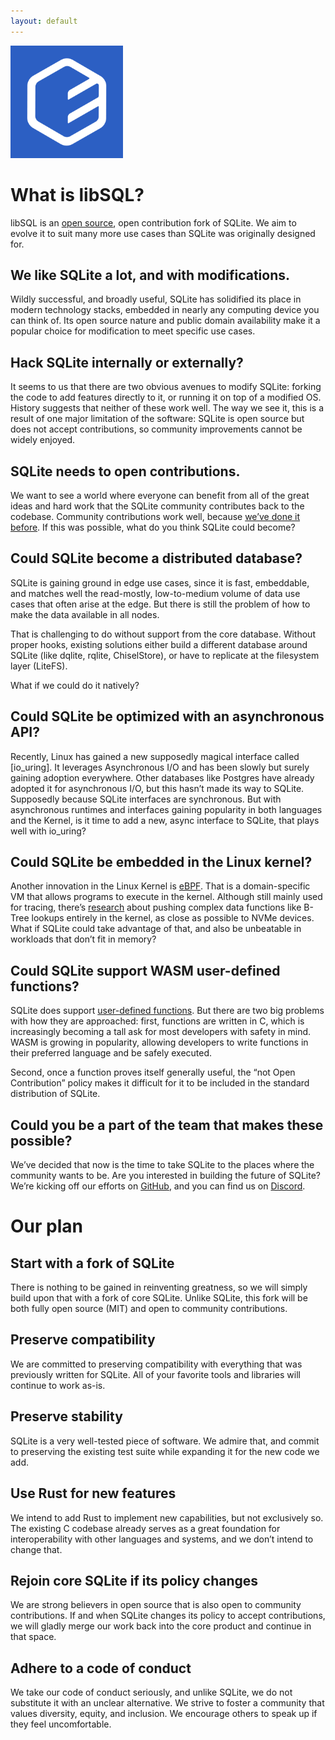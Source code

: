 ```yaml
---
layout: default
---
```


![libSQL logo](/images/favicon/apple-touch-icon.png)

# What is libSQL?

libSQL is an [open source][GitHub], open contribution fork of SQLite. We aim to
evolve it to suit many more use cases than SQLite was originally designed for.

## We like SQLite a lot, and with modifications.

Wildly successful, and broadly useful, SQLite has solidified its place in modern
technology stacks, embedded in nearly any computing device you can think of. Its
open source nature and public domain availability make it a popular choice for
modification to meet specific use cases.

## Hack SQLite internally or externally?

It seems to us that there are two obvious avenues to modify SQLite: forking the
code to add features directly to it, or running it on top of a modified OS.
History suggests that neither of these work well. The way we see it, this is a
result of one major limitation of the software: SQLite is open source but does
not accept contributions, so community improvements cannot be widely enjoyed.

## SQLite needs to open contributions.

We want to see a world where everyone can benefit from all of the great ideas
and hard work that the SQLite community contributes back to the codebase.
Community contributions work well, because [we’ve done it before][qemu-sqlite].
If this was possible, what do you think SQLite could become?

## Could SQLite become a distributed database?

SQLite is gaining ground in edge use cases, since it is fast, embeddable, and
matches well the read-mostly, low-to-medium volume of data use cases that often
arise at the edge. But there is still the problem of how to make the data
available in all nodes.

That is challenging to do without support from the core database. Without proper
hooks, existing solutions either build a different database around SQLite (like
dqlite, rqlite, ChiselStore), or have to replicate at the filesystem layer
(LiteFS).

What if we could do it natively?

## Could SQLite be optimized with an asynchronous API?

Recently, Linux has gained a new supposedly magical interface called [io_uring].
It leverages Asynchronous I/O and has been slowly but surely gaining adoption
everywhere. Other databases like Postgres have already adopted it for
asynchronous I/O, but this hasn’t made its way to SQLite. Supposedly because
SQLite interfaces are synchronous. But with asynchronous runtimes and interfaces
gaining popularity in both languages and the Kernel, is it time to add a new,
async interface to SQLite, that plays well with io_uring?

## Could SQLite be embedded in the Linux kernel?

Another innovation in the Linux Kernel is [eBPF]. That is a domain-specific VM
that allows programs to execute in the kernel. Although still mainly used for
tracing, there’s [research] about pushing complex data functions like B-Tree
lookups entirely in the kernel, as close as possible to NVMe devices. What if
SQLite could take advantage of that, and also be unbeatable in workloads that
don’t fit in memory?
 
## Could SQLite support WASM user-defined functions?

SQLite does support [user-defined functions]. But there are two big problems
with how they are approached: first, functions are written in C, which is
increasingly becoming a tall ask for most developers with safety in mind. WASM
is growing in popularity, allowing developers to write functions in their
preferred language and be safely executed.

Second, once a function proves itself generally useful, the “not Open
Contribution” policy makes it difficult for it to be included in the standard
distribution of SQLite.

## Could you be a part of the team that makes these possible?

We’ve decided that now is the time to take SQLite to the places where the
community wants to be.  Are you interested in building the future of SQLite?
We’re kicking off our efforts on [GitHub], and you can find us on [Discord].

# Our plan

## Start with a fork of SQLite

There is nothing to be gained in reinventing greatness, so we will simply build
upon that with a fork of core SQLite.  Unlike SQLite, this fork will be both
fully open source (MIT) and open to community contributions.

## Preserve compatibility

We are committed to preserving compatibility with everything that was previously
written for SQLite.  All of your favorite tools and libraries will continue to
work as-is.

## Preserve stability

SQLite is a very well-tested piece of software.  We admire that, and commit to
preserving the existing test suite while expanding it for the new code we add.

## Use Rust for new features

We intend to add Rust to implement new capabilities, but not exclusively so.
The existing C codebase already serves as a great foundation for
interoperability with other languages and systems, and we don’t intend to change
that.

## Rejoin core SQLite if its policy changes

We are strong believers in open source that is also open to community contributions. If and when SQLite changes its policy to accept contributions, we will gladly merge our work back into the core product and continue in that space.

## Adhere to a code of conduct

We take our code of conduct seriously, and unlike SQLite, we do not substitute
it with an unclear alternative.  We strive to foster a community that values
diversity, equity, and inclusion.  We encourage others to speak up if they feel
uncomfortable.

[GitHub]: https://github.com/libsql/libsql
[iouring]: https://www.theregister.com/2022/09/16/column/
[eBPF]: https://www.scylladb.com/2020/05/05/how-io_uring-and-ebpf-will-revolutionize-programming-in-linux/
[research]: https://www.asafcidon.com/uploads/5/9/7/0/59701649/xrp.pdf
[user-defined functions]: http://www.sqlite.org/c3ref/create_function.html
[Discord]: https://discord.gg/TxwbQTWHSr
[qemu-sqlite]: https://glaubercosta-11125.medium.com/sqlite-qemu-all-over-again-aedad19c9a1c
